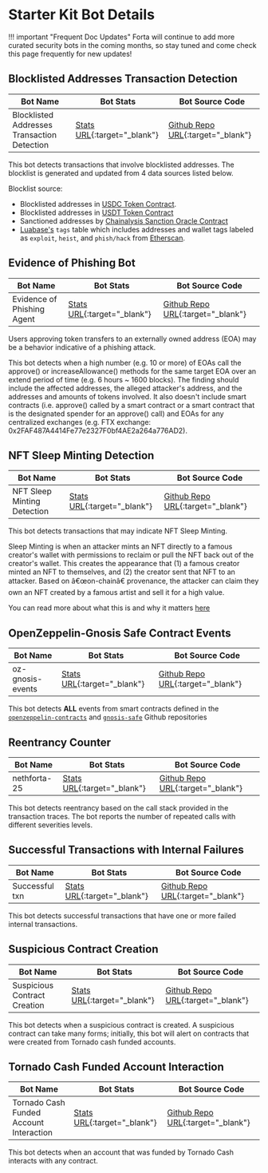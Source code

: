 # Starter Kit Bot Details

!!! important "Frequent Doc Updates"
    Forta will continue to add more curated security bots in the coming months, so stay tuned and come check this page frequently for new updates!


## Blocklisted Addresses Transaction Detection

| Bot Name | Bot Stats | Bot Source Code  |
|----------|-----------|------------------|
| Blocklisted Addresses Transaction Detection | [Stats URL](https://explorer.forta.network/agent/0xaedda4252616d971d570464a3ae4a9f0a9d72a57d8581945fff648d03cd30a7d){:target="_blank"} | [Github Repo URL](https://github.com/forta-network/starter-kits/tree/main/blocklist-addr-tx-py#blocklisted-address-bot){:target="_blank"} |

This bot detects transactions that involve blocklisted addresses. The blocklist is generated and updated from 4 data sources listed below.

Blocklist source:

* Blocklisted addresses in [USDC Token Contract](https://etherscan.io/address/0xa0b86991c6218b36c1d19d4a2e9eb0ce3606eb48).
* Blocklisted addresses in [USDT Token Contract](https://etherscan.io/address/0xdac17f958d2ee523a2206206994597c13d831ec7)
* Sanctioned addresses by [Chainalysis Sanction Oracle Contract](https://go.chainalysis.com/chainalysis-oracle-docs.html)
* [Luabase's](https://luabase.com/) `tags` table which includes addresses and wallet tags labeled as `exploit`, `heist`, and `phish/hack` from [Etherscan](https://etherscan.io/labelcloud).

## Evidence of Phishing Bot

| Bot Name | Bot Stats | Bot Source Code  |
|----------|-----------|------------------|
| Evidence of Phishing Agent | [Stats URL](https://explorer.forta.network/agent/0x6a0960a22bb752532b68c266dfa507849009283bf11f086095f3504211c2b5fa){:target="_blank"} | [Github Repo URL](https://github.com/VVlovsky/Evidence-of-Phishing-Agent#evidence-of-phishing-agent){:target="_blank"} |

Users approving token transfers to an externally owned address (EOA) may be a behavior indicative of a phishing attack.

This bot detects when a high number (e.g. 10 or more) of EOAs call the approve() or increaseAllowance() methods for the same target EOA over an extend period of time (e.g. 6 hours ~ 1600 blocks). The finding should include the affected addresses, the alleged attacker's address, and the addresses and amounts of tokens involved. It also doesn't include smart contracts (i.e. approve() called by a smart contract or a smart contract that is the designated spender for an approve() call) and EOAs for any centralized exchanges (e.g. FTX exchange: 0x2FAF487A4414Fe77e2327F0bf4AE2a264a776AD2).

## NFT Sleep Minting Detection

| Bot Name | Bot Stats | Bot Source Code  |
|----------|-----------|------------------|
| NFT Sleep Minting Detection | [Stats URL](https://explorer.forta.network/agent/0x20d0cd9432c7e15cb625097a718c15cc07f463b5252e3c36ae23acb7ef98d54e){:target="_blank"} | [Github Repo URL](https://github.com/a16z/nft-sleep-mint-forta-agent){:target="_blank"} |

This bot detects transactions that may indicate NFT Sleep Minting.

Sleep Minting is when an attacker mints an NFT directly to a famous creator's wallet with permissions to reclaim or pull the NFT back out of the creator's wallet. This creates the appearance that (1) a famous creator minted an NFT to themselves, and (2) the creator sent that NFT to an attacker. Based on â€œon-chainâ€ provenance, the attacker can claim they own an NFT created by a famous artist and sell it for a high value.

You can read more about what this is and why it matters [here](https://a16z.com/2022/03/09/sleep-minting-nfts/)

## OpenZeppelin-Gnosis Safe Contract Events

| Bot Name | Bot Stats | Bot Source Code  |
|----------|-----------|------------------|
| oz-gnosis-events | [Stats URL](https://explorer.forta.network/agent/0x77281ae942ee1fe141d0652e9dad7d001761552f906fb1684b2812603de31049){:target="_blank"} | [Github Repo URL](https://github.com/forta-network/forta-bot-examples/tree/master/oz-gnosis-events-ts){:target="_blank"} |

This bot detects **ALL** events from smart contracts defined in the [`openzeppelin-contracts`](https://github.com/OpenZeppelin/openzeppelin-contracts) and [`gnosis-safe`](https://github.com/gnosis/safe-contracts) Github repositories

## Reentrancy Counter

| Bot Name | Bot Stats | Bot Source Code  |
|----------|-----------|------------------|
| nethforta-25 | [Stats URL](https://explorer.forta.network/agent/0x492c05269cbefe3a1686b999912db1fb5a39ce2e4578ac3951b0542440f435d9){:target="_blank"} | [Github Repo URL](https://github.com/NethermindEth/Forta-Agents/tree/a5bd20303669d5a1d0e2163c43904627f8999749/reentrancy-counter#reentrancy-counter){:target="_blank"} |

This bot detects reentrancy based on the call stack provided in the transaction traces. The bot reports the number of repeated calls with different severities levels.

## Successful Transactions with Internal Failures

| Bot Name | Bot Stats | Bot Source Code  |
|----------|-----------|------------------|
| Successful txn | [Stats URL](https://explorer.forta.network/agent/0x09f72094780dd969eb295dad8ce6126cc393a97a9df746633611235a39810110){:target="_blank"} | [Github Repo URL](https://github.com/NethermindEth/Forta-Agents/tree/ce3026fb0e6da69af243ba3d36dbf6dd85a74d9f/success-txn-with-internal-failures#successful-transactions-with-internal-failures){:target="_blank"} |

This bot detects successful transactions that have one or more failed internal transactions.

## Suspicious Contract Creation

| Bot Name | Bot Stats | Bot Source Code  |
|----------|-----------|------------------|
| Suspicious Contract Creation | [Stats URL](https://explorer.forta.network/agent/0x457aa09ca38d60410c8ffa1761f535f23959195a56c9b82e0207801e86b34d99){:target="_blank"} | [Github Repo URL](https://github.com/forta-network/starter-kits/tree/main/suspicious-contract-creation-py#suspicious-contract-creation){:target="_blank"} |

This bot detects when a suspicious contract is created. A suspicious contract can take many forms; initially, this bot will alert on contracts that were created from Tornado cash funded accounts.


## Tornado Cash Funded Account Interaction

| Bot Name | Bot Stats | Bot Source Code  |
|----------|-----------|------------------|
| Tornado Cash Funded Account Interaction | [Stats URL](https://explorer.forta.network/agent/0x617c356a4ad4b755035ef8024a87d36d895ee3cb0864e7ce9b3cf694dd80c82a){:target="_blank"} | [Github Repo URL](https://github.com/LimeChain/forta-starter-kits/tree/main/forta-tornado-cash-starter-kit#tornado-cash-funded-account-interacted-with-contract){:target="_blank"} |

This bot detects when an account that was funded by Tornado Cash interacts with any contract.

